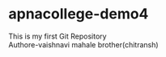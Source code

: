 # apnacollege-demo4
This is my first Git Repository
<br>
Authore-vaishnavi mahale brother(chitransh)
